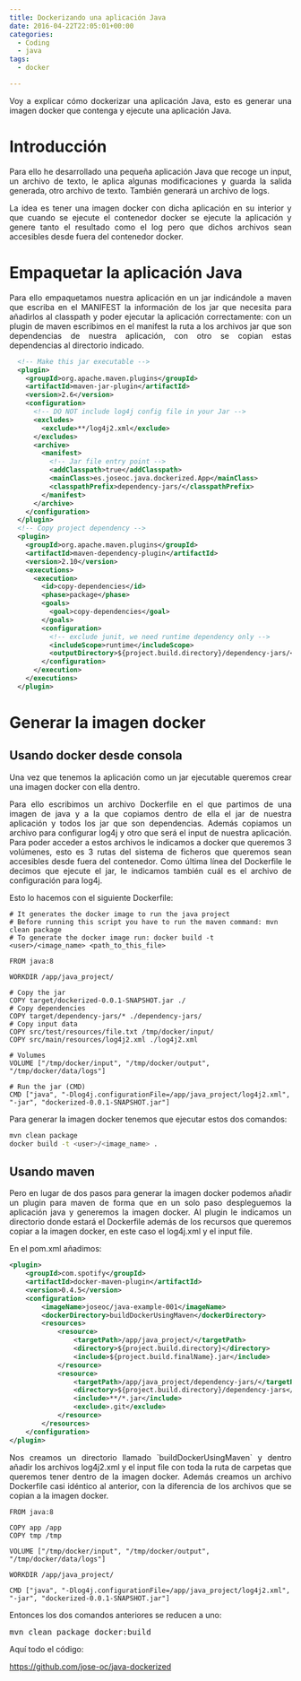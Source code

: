 ```yaml
---
title: Dockerizando una aplicación Java
date: 2016-04-22T22:05:01+00:00
categories:
  - Coding
  - java
tags:
  - docker

---
```

<p style="text-align: justify">
  Voy a explicar cómo dockerizar una aplicación Java, esto es generar una imagen docker que contenga y ejecute una aplicación Java.
</p>

<h1 style="text-align: justify">
  Introducción
</h1>

<p style="text-align: justify">
  Para ello he desarrollado una pequeña aplicación Java que recoge un input, un archivo de texto, le aplica algunas modificaciones y guarda la salida generada, otro archivo de texto. También generará un archivo de logs.
</p>

<p style="text-align: justify">
  La idea es tener una imagen docker con dicha aplicación en su interior y que cuando se ejecute el contenedor docker se ejecute la aplicación y genere tanto el resultado como el log pero que dichos archivos sean accesibles desde fuera del contenedor docker.
</p>

<h1 style="text-align: justify">
  Empaquetar la aplicación Java
</h1>

<p style="text-align: justify">
  Para ello empaquetamos nuestra aplicación en un jar indicándole a maven que escriba en el MANIFEST la información de los jar que necesita para añadirlos al classpath y poder ejecutar la aplicación correctamente: con un plugin de maven escribimos en el manifest la ruta a los archivos jar que son dependencias de nuestra aplicación, con otro se copian estas dependencias al directorio indicado.
</p>

```xml
  <!-- Make this jar executable -->
  <plugin>
    <groupId>org.apache.maven.plugins</groupId>
    <artifactId>maven-jar-plugin</artifactId>
    <version>2.6</version>
    <configuration>
      <!-- DO NOT include log4j config file in your Jar -->
      <excludes>
        <exclude>**/log4j2.xml</exclude>
      </excludes>
      <archive>
        <manifest>
          <!-- Jar file entry point -->
          <addClasspath>true</addClasspath>
          <mainClass>es.joseoc.java.dockerized.App</mainClass>
          <classpathPrefix>dependency-jars/</classpathPrefix>
        </manifest>
      </archive>
    </configuration>
  </plugin>
  <!-- Copy project dependency -->
  <plugin>
    <groupId>org.apache.maven.plugins</groupId>
    <artifactId>maven-dependency-plugin</artifactId>
    <version>2.10</version>
    <executions>
      <execution>
        <id>copy-dependencies</id>
        <phase>package</phase>
        <goals>
          <goal>copy-dependencies</goal>
        </goals>
        <configuration>
          <!-- exclude junit, we need runtime dependency only -->
          <includeScope>runtime</includeScope>
          <outputDirectory>${project.build.directory}/dependency-jars/</outputDirectory>
        </configuration>
      </execution>
    </executions>
  </plugin>
```

<h1 style="text-align: justify">
  Generar la imagen docker
</h1>

## Usando docker desde consola

<p style="text-align: justify">
  Una vez que tenemos la aplicación como un jar ejecutable queremos crear una imagen docker con ella dentro.
</p>

<p style="text-align: justify">
  Para ello escribimos un archivo Dockerfile en el que partimos de una imagen de java y a la que copiamos dentro de ella el jar de nuestra aplicación y todos los jar que son dependencias. Además copiamos un archivo para configurar log4j y otro que será el input de nuestra aplicación. Para poder acceder a estos archivos le indicamos a docker que queremos 3 volúmenes, esto es 3 rutas del sistema de ficheros que queremos sean accesibles desde fuera del contenedor. Como última línea del Dockerfile le decimos que ejecute el jar, le indicamos también cuál es el archivo de configuración para log4j.
</p>

<p style="text-align: justify">
  Esto lo hacemos con el siguiente Dockerfile:
</p>

```docker
# It generates the docker image to run the java project
# Before running this script you have to run the maven command: mvn clean package
# To generate the docker image run: docker build -t <user>/<image_name> <path_to_this_file>

FROM java:8

WORKDIR /app/java_project/

# Copy the jar
COPY target/dockerized-0.0.1-SNAPSHOT.jar ./
# Copy dependencies
COPY target/dependency-jars/* ./dependency-jars/
# Copy input data
COPY src/test/resources/file.txt /tmp/docker/input/
COPY src/main/resources/log4j2.xml ./log4j2.xml

# Volumes
VOLUME ["/tmp/docker/input", "/tmp/docker/output", "/tmp/docker/data/logs"]

# Run the jar (CMD)
CMD ["java", "-Dlog4j.configurationFile=/app/java_project/log4j2.xml", "-jar", "dockerized-0.0.1-SNAPSHOT.jar"]
```

<p style="text-align: justify">
  Para generar la imagen docker tenemos que ejecutar estos dos comandos:
</p>

```bash
mvn clean package
docker build -t <user>/<image_name> .
```

<h2 style="text-align: justify">
  Usando maven
</h2>

<p style="text-align: justify">
  Pero en lugar de dos pasos para generar la imagen docker podemos añadir un plugin para maven de forma que en un solo paso despleguemos la aplicación java y generemos la imagen docker. Al plugin le indicamos un directorio donde estará el Dockerfile además de los recursos que queremos copiar a la imagen docker, en este caso el log4j.xml y el input file.
</p>

<p style="text-align: justify">
  En el pom.xml añadimos:
</p>

```xml
<plugin>
    <groupId>com.spotify</groupId>
    <artifactId>docker-maven-plugin</artifactId>
    <version>0.4.5</version>
    <configuration>
        <imageName>joseoc/java-example-001</imageName>
        <dockerDirectory>buildDockerUsingMaven</dockerDirectory>
        <resources>
            <resource>
                <targetPath>/app/java_project/</targetPath>
                <directory>${project.build.directory}</directory>
                <include>${project.build.finalName}.jar</include>
            </resource>
            <resource>
                <targetPath>/app/java_project/dependency-jars/</targetPath>
                <directory>${project.build.directory}/dependency-jars</directory>
                <include>**/*.jar</include>
                <exclude>.git</exclude>
            </resource>
        </resources>
    </configuration>
</plugin>
```

<p style="text-align: justify">
  Nos creamos un directorio llamado `buildDockerUsingMaven` y dentro añadir los archivos log4j2.xml y el input file con toda la ruta de carpetas que queremos tener dentro de la imagen docker. Además creamos un archivo Dockerfile casi idéntico al anterior, con la diferencia de los archivos que se copian a la imagen docker.
</p>

```docker
FROM java:8

COPY app /app
COPY tmp /tmp

VOLUME ["/tmp/docker/input", "/tmp/docker/output", "/tmp/docker/data/logs"]

WORKDIR /app/java_project/

CMD ["java", "-Dlog4j.configurationFile=/app/java_project/log4j2.xml", "-jar", "dockerized-0.0.1-SNAPSHOT.jar"]
```

<p style="text-align: justify">
  Entonces los dos comandos anteriores se reducen a uno:
</p>

<pre class="lang:default decode:true ">mvn clean package docker:build</pre>

<p style="text-align: justify">
  Aquí todo el código:
</p>

<https://github.com/jose-oc/java-dockerized>
